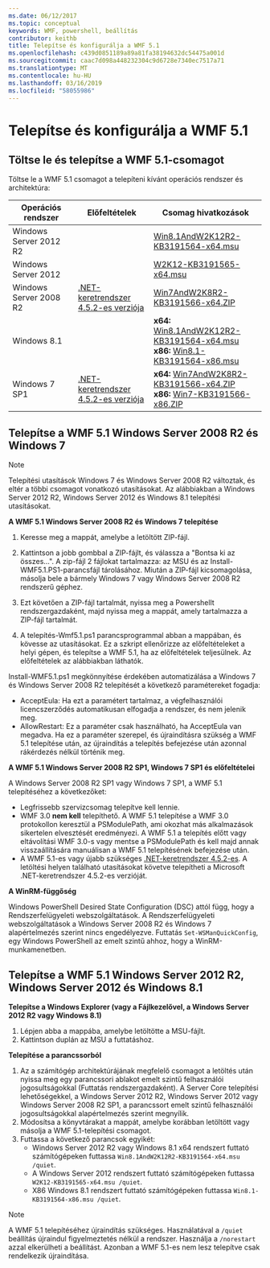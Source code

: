 ```yaml
---
ms.date: 06/12/2017
ms.topic: conceptual
keywords: WMF, powershell, beállítás
contributor: keithb
title: Telepítse és konfigurálja a WMF 5.1
ms.openlocfilehash: c439d0851189a89a81fa38194632dc54475a001d
ms.sourcegitcommit: caac7d098a448232304c9d6728e7340ec7517a71
ms.translationtype: MT
ms.contentlocale: hu-HU
ms.lasthandoff: 03/16/2019
ms.locfileid: "58055986"
---
```

# <a name="install-and-configure-wmf-51"></a>Telepítse és konfigurálja a WMF 5.1

## <a name="download-and-install-the-wmf-51-package"></a>Töltse le és telepítse a WMF 5.1-csomagot

Töltse le a WMF 5.1 csomagot a telepíteni kívánt operációs rendszer és architektúra:

| Operációs rendszer       | Előfeltételek           | Csomag hivatkozások                          |
|------------------------|-------------------------|----------------------------------------|
| Windows Server 2012 R2 |                         | [Win8.1AndW2K12R2-KB3191564-x64.msu][] |
| Windows Server 2012    |                         | [W2K12-KB3191565-x64.msu][]            |
| Windows Server 2008 R2 | [.NET-keretrendszer 4.5.2-es verziója][]| [Win7AndW2K8R2-KB3191566-x64.ZIP][]    |
| Windows 8.1            |                         | **x64:** [Win8.1AndW2K12R2-KB3191564-x64.msu][]</br>**x86:** [Win8.1-KB3191564-x86.msu][] |
| Windows 7 SP1          | [.NET-keretrendszer 4.5.2-es verziója][]| **x64:** [Win7AndW2K8R2-KB3191566-x64.ZIP][]</br>**x86:** [Win7-KB3191566-x86.ZIP][] |

[.NET-keretrendszer 4.5.2-es verziója]: https://www.microsoft.com/download/details.aspx?id=42642
[W2K12-KB3191565-x64.msu]: https://go.microsoft.com/fwlink/?linkid=839513
[Win7-KB3191566-x86.ZIP]: https://go.microsoft.com/fwlink/?linkid=839522
[Win7AndW2K8R2-KB3191566-x64.ZIP]: https://go.microsoft.com/fwlink/?linkid=839523
[Win8.1-KB3191564-x86.msu]: https://go.microsoft.com/fwlink/?linkid=839521
[Win8.1AndW2K12R2-KB3191564-x64.msu]: https://go.microsoft.com/fwlink/?linkid=839516

## <a name="install-wmf-51-for-windows-server-2008-r2-and-windows-7"></a>Telepítse a WMF 5.1 Windows Server 2008 R2 és Windows 7

> [!NOTE]
> Telepítési utasítások Windows 7 és Windows Server 2008 R2 változtak, és eltér a többi csomagot vonatkozó utasításokat. Az alábbiakban a Windows Server 2012 R2, Windows Server 2012 és Windows 8.1 telepítési utasításokat.

**A WMF 5.1 Windows Server 2008 R2 és Windows 7 telepítése**

1. Keresse meg a mappát, amelybe a letöltött ZIP-fájl.

2. Kattintson a jobb gombbal a ZIP-fájlt, és válassza a "Bontsa ki az összes...". A zip-fájl 2 fájlokat tartalmazza: az MSU és az Install-WMF5.1.PS1-parancsfájl tárolásához.
Miután a ZIP-fájl kicsomagolása, másolja bele a bármely Windows 7 vagy Windows Server 2008 R2 rendszerű géphez.

3. Ezt követően a ZIP-fájl tartalmát, nyissa meg a Powershellt rendszergazdaként, majd nyissa meg a mappát, amely tartalmazza a ZIP-fájl tartalmát.

4. A telepítés-Wmf5.1.ps1 parancsprogrammal abban a mappában, és kövesse az utasításokat. Ez a szkript ellenőrizze az előfeltételeket a helyi gépen, és telepítse a WMF 5.1, ha az előfeltételek teljesülnek. Az előfeltételek az alábbiakban láthatók.

Install-WMF5.1.ps1 megkönnyítése érdekében automatizálása a Windows 7 és Windows Server 2008 R2 telepítését a következő paramétereket fogadja:

- AcceptEula: Ha ezt a paramétert tartalmaz, a végfelhasználói licencszerződés automatikusan elfogadja a rendszer, és nem jelenik meg.
- AllowRestart: Ez a paraméter csak használható, ha AcceptEula van megadva. Ha ez a paraméter szerepel, és újraindításra szükség a WMF 5.1 telepítése után, az újraindítás a telepítés befejezése után azonnal rákérdezés nélkül történik meg.

**A WMF 5.1 Windows Server 2008 R2 SP1, Windows 7 SP1 és előfeltételei**

A Windows Server 2008 R2 SP1 vagy Windows 7 SP1, a WMF 5.1 telepítéséhez a következőket:
- Legfrissebb szervizcsomag telepítve kell lennie.
- WMF 3.0 **nem kell** telepíthető. A WMF 5.1 telepítése a WMF 3.0 protokollon keresztül a PSModulePath, ami okozhat más alkalmazások sikertelen elvesztését eredményezi. A WMF 5.1 a telepítés előtt vagy eltávolítási WMF 3.0-s vagy mentse a PSModulePath és kell majd annak visszaállítására manuálisan a WMF 5.1 telepítésének befejezése után.
- A WMF 5.1-es vagy újabb szükséges [.NET-keretrendszer 4.5.2-es](https://www.microsoft.com/en-ca/download/details.aspx?id=42642).
A letöltési helyen található utasításokat követve telepítheti a Microsoft .NET-keretrendszer 4.5.2-es verzióját.

**A WinRM-függőség**

Windows PowerShell Desired State Configuration (DSC) attól függ, hogy a Rendszerfelügyeleti webszolgáltatások.
A Rendszerfelügyeleti webszolgáltatások a Windows Server 2008 R2 és Windows 7 alapértelmezés szerint nincs engedélyezve.
Futtatás `Set-WSManQuickConfig`, egy Windows PowerShell az emelt szintű ahhoz, hogy a WinRM-munkamenetben.

## <a name="install-wmf-51-for-windows-server-2012-r2-windows-server-2012-and-windows-81"></a>Telepítse a WMF 5.1 Windows Server 2012 R2, Windows Server 2012 és Windows 8.1

**Telepítse a Windows Explorer (vagy a Fájlkezelővel, a Windows Server 2012 R2 vagy Windows 8.1)**

1. Lépjen abba a mappába, amelybe letöltötte a MSU-fájlt.
2. Kattintson duplán az MSU a futtatáshoz.

**Telepítése a parancssorból**

1. Az a számítógép architektúrájának megfelelő csomagot a letöltés után nyissa meg egy parancssori ablakot emelt szintű felhasználói jogosultságokkal (Futtatás rendszergazdaként). A Server Core telepítési lehetőségekkel, a Windows Server 2012 R2, Windows Server 2012 vagy Windows Server 2008 R2 SP1, a parancssort emelt szintű felhasználói jogosultságokkal alapértelmezés szerint megnyílik.
2. Módosítsa a könyvtárakat a mappát, amelybe korábban letöltött vagy másolja a WMF 5.1-telepítési csomagot.
3. Futtassa a következő parancsok egyikét:
   - Windows Server 2012 R2 vagy Windows 8.1 x64 rendszert futtató számítógépeken futtassa `Win8.1AndW2K12R2-KB3191564-x64.msu /quiet`.
   - A Windows Server 2012 rendszert futtató számítógépeken futtassa `W2K12-KB3191565-x64.msu /quiet`.
   - X86 Windows 8.1 rendszert futtató számítógépeken futtassa `Win8.1-KB3191564-x86.msu /quiet`.

> [!NOTE]
> A WMF 5.1 telepítéséhez újraindítás szükséges. Használatával a `/quiet` beállítás újraindul figyelmeztetés nélkül a rendszer.
> Használja a `/norestart` azzal elkerülheti a beállítást. Azonban a WMF 5.1-es nem lesz telepítve csak rendelkezik újraindítása.
